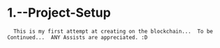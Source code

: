# 1.--Project-Setup   
      This is my first attempt at creating on the blockchain...  To be Continued...  ANY Assists are appreciated. :D 
      
